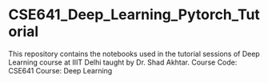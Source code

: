 # CSE641_Deep_Learning_Pytorch_Tutorial

This repository contains the notebooks used in the tutorial sessions of Deep Learning course at IIIT Delhi taught by Dr. Shad Akhtar. 
Course Code: CSE641
Course: Deep Learning
